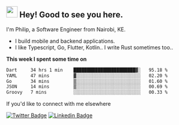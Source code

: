 <h2><img src="https://slackmojis.com/emojis/3643-cool-doge/download" width="30"/> Hey! Good to see you here.</h2>

<p>I'm Philip, a Software Engineer from Nairobi, KE. 

- I build mobile and backend applications.
- I like Typescript, Go, Flutter, Kotlin.. I write Rust sometimes too..</p>

**This week I spent some time on**
<!--START_SECTION:waka-->

```txt
Dart     34 hrs 1 min    ███████████████████████▓░   95.18 %
YAML     47 mins         ▓░░░░░░░░░░░░░░░░░░░░░░░░   02.20 %
Go       34 mins         ▒░░░░░░░░░░░░░░░░░░░░░░░░   01.60 %
JSON     14 mins         ▒░░░░░░░░░░░░░░░░░░░░░░░░   00.69 %
Groovy   7 mins          ░░░░░░░░░░░░░░░░░░░░░░░░░   00.33 %
```

<!--END_SECTION:waka-->

If you'd like to connect with me elsewhere

[![Twitter Badge](https://img.shields.io/badge/-Twitter-1ca0f1?style=flat-square&labelColor=1ca0f1&logo=twitter&logoColor=white&link=https://twitter.com/_diogorodrigues)](https://twitter.com/kimathiphil)  [![Linkedin Badge](https://img.shields.io/badge/-LinkedIn-blue?style=flat-square&logo=Linkedin&logoColor=white&link=https://www.linkedin.com/in/philip-kimathi-2604a9114/)](https://www.linkedin.com/in/philip-kimathi-2604a9114/)
